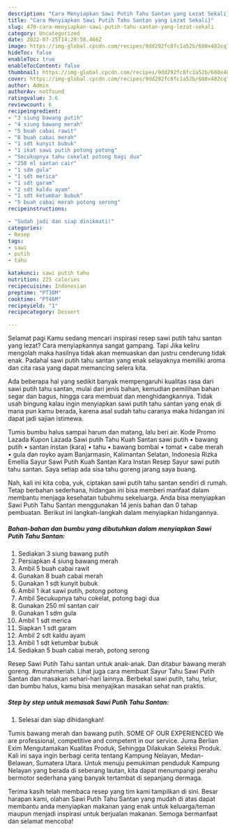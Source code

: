 ```yaml
---
description: "Cara Menyiapkan Sawi Putih Tahu Santan yang Lezat Sekali}"
title: "Cara Menyiapkan Sawi Putih Tahu Santan yang Lezat Sekali}"
slug: 470-cara-menyiapkan-sawi-putih-tahu-santan-yang-lezat-sekali
category: Uncategorized
date: 2022-07-25T14:29:58.466Z
image: https://img-global.cpcdn.com/recipes/9dd292fc8fc1a52b/680x482cq70/sawi-putih-tahu-santan-foto-resep-utama.jpg
hideToc: false
enableToc: true
enableTocContent: false
thumbnail: https://img-global.cpcdn.com/recipes/9dd292fc8fc1a52b/680x482cq70/sawi-putih-tahu-santan-foto-resep-utama.jpg
cover: https://img-global.cpcdn.com/recipes/9dd292fc8fc1a52b/680x482cq70/sawi-putih-tahu-santan-foto-resep-utama.jpg
author: Admin
authorAv: notfound
ratingvalue: 3.6
reviewcount: 6
recipeingredient:
- "3 siung bawang putih"
- "4 siung bawang merah"
- "5 buah cabai rawit"
- "8 buah cabai merah"
- "1 sdt kunyit bubuk"
- "1 ikat sawi putih potong potong"
- "Secukupnya tahu cokelat potong bagi dua"
- "250 ml santan cair"
- "1 sdm gula"
- "1 sdt merica"
- "1 sdt garam"
- "2 sdt kaldu ayam"
- "1 sdt ketumbar bubuk"
- "5 buah cabai merah potong serong"
recipeinstructions:

- "Sudah jadi dan siap dinikmati!"
categories:
- Resep
tags:
- sawi
- putih
- tahu

katakunci: sawi putih tahu 
nutrition: 225 calories
recipecuisine: Indonesian
preptime: "PT30M"
cooktime: "PT46M"
recipeyield: "1"
recipecategory: Dessert

---
```



Selamat pagi Kamu sedang mencari inspirasi resep sawi putih tahu santan yang lezat? Cara menyiapkannya sangat gampang. Tapi Jika keliru mengolah maka hasilnya tidak akan memuaskan dan justru cenderung tidak enak. Padahal sawi putih tahu santan yang enak selayaknya memiliki aroma dan cita rasa yang dapat memancing selera kita.


Ada beberapa hal yang sedikit banyak mempengaruhi kualitas rasa dari sawi putih tahu santan, mulai dari jenis bahan, kemudian pemilihan bahan segar dan bagus, hingga cara membuat dan menghidangkannya. Tidak usah bingung kalau ingin menyiapkan sawi putih tahu santan yang enak di mana pun kamu berada, karena asal sudah tahu caranya maka hidangan ini dapat jadi sajian istimewa.

Tumis bumbu halus sampai harum dan matang, lalu beri air. Kode Promo Lazada Kupon Lazada Sawi putih Tahu Kuah Santan sawi putih • bawang putih • santan instan (kara) • tahu • bawang bombai • tomat • cabe merah • gula dan royko ayam Banjarmasin, Kalimantan Selatan, Indonesia Rizka Emellia Sayur Sawi Putih Kuah Santan Kara Instan Resep Sayur sawi putih tahu santan. Saya setiap ada sisa tahu goreng jarang saya buang.


Nah, kali ini kita coba, yuk, ciptakan sawi putih tahu santan sendiri di rumah. Tetap berbahan sederhana, hidangan ini bisa memberi manfaat dalam membantu menjaga kesehatan tubuhmu sekeluarga. Anda bisa menyiapkan Sawi Putih Tahu Santan menggunakan 14 jenis bahan dan 0 tahap pembuatan. Berikut ini langkah-langkah dalam menyiapkan hidangannya.

<!--inarticleads1-->

##### Bahan-bahan dan bumbu yang dibutuhkan dalam menyiapkan Sawi Putih Tahu Santan:

1. Sediakan 3 siung bawang putih
1. Persiapkan 4 siung bawang merah
1. Ambil 5 buah cabai rawit
1. Gunakan 8 buah cabai merah
1. Gunakan 1 sdt kunyit bubuk
1. Ambil 1 ikat sawi putih, potong potong
1. Ambil Secukupnya tahu cokelat, potong bagi dua
1. Gunakan 250 ml santan cair
1. Gunakan 1 sdm gula
1. Ambil 1 sdt merica
1. Siapkan 1 sdt garam
1. Ambil 2 sdt kaldu ayam
1. Ambil 1 sdt ketumbar bubuk
1. Sediakan 5 buah cabai merah, potong serong


Resep Sawi Putih Tahu santan untuk anak-anak. Dan ditabur bawang merah goreng. #murahmeriah. Lihat juga cara membuat Sayur Tahu Sawi Putih Santan dan masakan sehari-hari lainnya. Berbekal sawi putih, tahu, telur, dan bumbu halus, kamu bisa menyajikan masakan sehat nan praktis. 

<!--inarticleads2-->

##### Step by step untuk memasak Sawi Putih Tahu Santan:


1. Selesai dan siap dihidangkan!

Tumis bawang merah dan bawang putih. SOME OF OUR EXPERIENCED We are professional, competitive and competent in our service. Juma Berlian Exim Mengutamakan Kualitas Produk, Sehingga Dilakukan Seleksi Produk. Kali ini saya ingin berbagi cerita tentang Kampung Nelayan, Medan-Belawan, Sumatera Utara. Untuk menuju pemukiman penduduk Kampung Nelayan yang berada di seberang lautan, kita dapat menumpangi perahu bermotor sederhana yang banyak tertambat di sepanjang dermaga. 

Terima kasih telah membaca resep yang tim kami tampilkan di sini. Besar harapan kami, olahan Sawi Putih Tahu Santan yang mudah di atas dapat membantu anda menyiapkan makanan yang enak untuk keluarga/teman maupun menjadi inspirasi untuk berjualan makanan. Semoga bermanfaat dan selamat mencoba!
